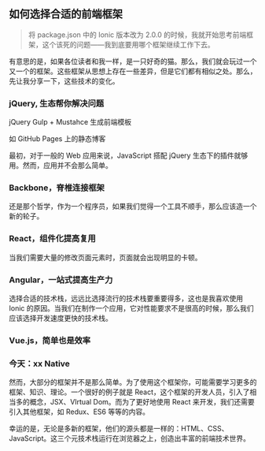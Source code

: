 如何选择合适的前端框架
---

> 将 package.json 中的 Ionic 版本改为 2.0.0
> 的时候，我就开始思考前端框架，这个该死的问题——我到底要用哪个框架继续工作下去。

有意思的是，如果各位读者和我一样，是一只好奇的猫。那么，我们就会玩过一个又一个的框架。这些框架从思想上存在一些差异，但是它们都有相似之处。那么，先让我分享一下，这些技术的变化。

### jQuery, 生态帮你解决问题

jQuery Gulp + Mustahce 生成前端模板

如 GitHub Pages 上的静态博客

最初，对于一般的 Web 应用来说，JavaScript 搭配 jQuery 生态下的插件就够用。然而，应用并不会那么简单。

### Backbone，脊椎连接框架

还是那个哲学，作为一个程序员，如果我们觉得一个工具不顺手，那么应该造一个新的轮子。

### React，组件化提高复用

当我们需要大量的修改页面元素时，页面就会出现明显的卡顿。

### Angular，一站式提高生产力

选择合适的技术栈，远远比选择流行的技术栈要重要得多，这也是我喜欢使用 Ionic 的原因。当我们在制作一个应用，它对性能要求不是很高的时候，那么我们应该选择开发速度更快的技术栈。

### Vue.js，简单也是效率

### 今天：xx Native

然而，大部分的框架并不是那么简单。为了使用这个框架你，可能需要学习更多的框架、知识、理论。一个很好的例子就是 React，这个框架的开发人员，引入了相当多的概念，JSX、VIrtual Dom。而为了更好地使用 React 来开发，我们还需要引入其他框架，如 Redux、ES6 等等的内容。

幸运的是，无论是多新的框架，他们的源头都是一样的：HTML、CSS、JavaScript。这三个元技术栈运行在浏览器之上，创造出丰富的前端技术世界。
